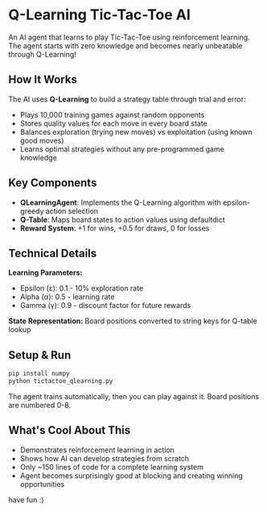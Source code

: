 # Q-Learning Tic-Tac-Toe AI

An AI agent that learns to play Tic-Tac-Toe using reinforcement learning. The agent starts with zero knowledge and becomes nearly unbeatable through Q-Learning!

## How It Works

The AI uses **Q-Learning** to build a strategy table through trial and error:
- Plays 10,000 training games against random opponents
- Stores quality values for each move in every board state
- Balances exploration (trying new moves) vs exploitation (using known good moves)
- Learns optimal strategies without any pre-programmed game knowledge

## Key Components

- **QLearningAgent**: Implements the Q-Learning algorithm with epsilon-greedy action selection
- **Q-Table**: Maps board states to action values using defaultdict
- **Reward System**: +1 for wins, +0.5 for draws, 0 for losses

## Technical Details

**Learning Parameters:**
- Epsilon (ε): 0.1 - 10% exploration rate
- Alpha (α): 0.5 - learning rate  
- Gamma (γ): 0.9 - discount factor for future rewards

**State Representation:** Board positions converted to string keys for Q-table lookup

## Setup & Run

```bash
pip install numpy
python tictactoe_qlearning.py
```

The agent trains automatically, then you can play against it. Board positions are numbered 0-8.

## What's Cool About This

- Demonstrates reinforcement learning in action
- Shows how AI can develop strategies from scratch
- Only ~150 lines of code for a complete learning system
- Agent becomes surprisingly good at blocking and creating winning opportunities

have fun :)
